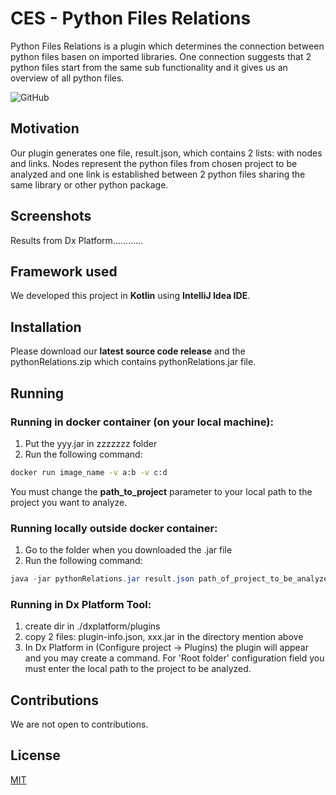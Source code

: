 # CES - Python Files Relations

Python Files Relations is a plugin which determines the connection between python files basen on imported libraries. One connection suggests that 2 python files start from the same sub functionality and it gives us an overview of all python files.

![GitHub](https://img.shields.io/github/license/baletiandrada/BENTII)


## Motivation

Our plugin generates one file, result.json, which contains 2 lists: with nodes and links. Nodes represent the python files from chosen project to be analyzed and one link is established between 2 python files sharing the same library or other python package. 



## Screenshots

Results from Dx Platform............



## Framework used

We developed this project in **Kotlin** using **IntelliJ Idea IDE**.



## Installation

Please download our **latest source code release** and the pythonRelations.zip which contains pythonRelations.jar file.



## Running

### Running in docker container (on your local machine):
1. Put the yyy.jar in zzzzzzz folder
2. Run the following command:

```bash
docker run image_name -v a:b -v c:d
```
You must change the **path_to_project** parameter to your local path to the project you want to analyze.

### Running locally outside docker container:
1. Go to the folder when you downloaded the .jar file
2. Run the following command:

```java
java -jar pythonRelations.jar result.json path_of_project_to_be_analyzed
```


### Running in Dx Platform Tool:

1. create dir in ./dxplatform/plugins
2. copy 2 files: plugin-info.json, xxx.jar in the directory mention above
3. In Dx Platform in (Configure project -> Plugins) the plugin will appear and you may create a command. For 'Root folder' configuration field you must enter the local path to the project to be analyzed.




## Contributions
We are not open to contributions.
   
   
   
## License
[MIT](https://choosealicense.com/licenses/mit/)


